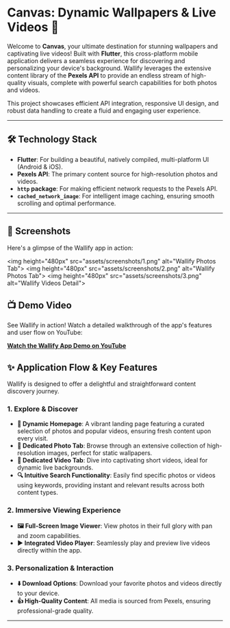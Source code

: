 # Canvas: Dynamic Wallpapers & Live Videos 🌈

Welcome to **Canvas**, your ultimate destination for stunning wallpapers and captivating live videos\! Built with **Flutter**, this cross-platform mobile application delivers a seamless experience for discovering and personalizing your device's background. Wallify leverages the extensive content library of the **Pexels API** to provide an endless stream of high-quality visuals, complete with powerful search capabilities for both photos and videos.

This project showcases efficient API integration, responsive UI design, and robust data handling to create a fluid and engaging user experience.

-----

## 🛠️ Technology Stack

  * **Flutter**: For building a beautiful, natively compiled, multi-platform UI (Android & iOS).
  * **Pexels API**: The primary content source for high-resolution photos and videos.
  * **`http` package**: For making efficient network requests to the Pexels API.
  * **`cached_network_image`**: For intelligent image caching, ensuring smooth scrolling and optimal performance.

-----


## 📸 Screenshots

Here's a glimpse of the Wallify app in action:

<img height="480px" src="assets/screenshots/1.png" alt="Wallify Photos Tab"\>
<img height="480px" src="assets/screenshots/2.png" alt="Wallify Photos Tab"\>
<img height="480px" src="assets/screenshots/3.png" alt="Wallify Videos Detail"\>

## 📺 Demo Video

See Wallify in action\! Watch a detailed walkthrough of the app's features and user flow on YouTube:

[**Watch the Wallify App Demo on YouTube**](https://www.youtube.com/playlist?list=PLj518-AUxFs8zE5ualJrqFxqsFo7fcu3R)


## ✨ Application Flow & Key Features

Wallify is designed to offer a delightful and straightforward content discovery journey.

### 1\. **Explore & Discover**

  * **🏡 Dynamic Homepage**: A vibrant landing page featuring a curated selection of photos and popular videos, ensuring fresh content upon every visit.
  * **📸 Dedicated Photo Tab**: Browse through an extensive collection of high-resolution images, perfect for static wallpapers.
  * **🎥 Dedicated Video Tab**: Dive into captivating short videos, ideal for dynamic live backgrounds.
  * **🔍 Intuitive Search Functionality**: Easily find specific photos or videos using keywords, providing instant and relevant results across both content types.

### 2\. **Immersive Viewing Experience**

  * **🖼️ Full-Screen Image Viewer**: View photos in their full glory with pan and zoom capabilities.
  * **▶️ Integrated Video Player**: Seamlessly play and preview live videos directly within the app.

### 3\. **Personalization & Interaction**

  * **⬇️ Download Options**: Download your favorite photos and videos directly to your device.
  * **👍 High-Quality Content**: All media is sourced from Pexels, ensuring professional-grade quality.

-----
